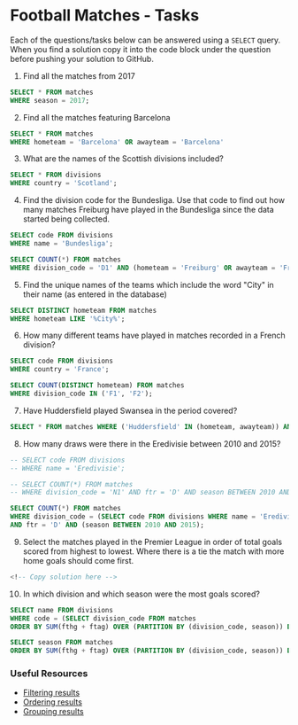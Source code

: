 # Football Matches - Tasks

Each of the questions/tasks below can be answered using a `SELECT` query. When you find a solution copy it into the code block under the question before pushing your solution to GitHub.

1) Find all the matches from 2017

```sql
SELECT * FROM matches 
WHERE season = 2017;
```

2) Find all the matches featuring Barcelona

```sql
SELECT * FROM matches 
WHERE hometeam = 'Barcelona' OR awayteam = 'Barcelona'
```

3) What are the names of the Scottish divisions included?

```sql
SELECT * FROM divisions 
WHERE country = 'Scotland';
```

4) Find the division code for the Bundesliga. Use that code to find out how many matches Freiburg have played in the Bundesliga since the data started being collected.

```sql
SELECT code FROM divisions 
WHERE name = 'Bundesliga';

SELECT COUNT(*) FROM matches 
WHERE division_code = 'D1' AND (hometeam = 'Freiburg' OR awayteam = 'Freiburg');
```

5) Find the unique names of the teams which include the word "City" in their name (as entered in the database)

```sql
SELECT DISTINCT hometeam FROM matches 
WHERE hometeam LIKE '%City%';
```

6) How many different teams have played in matches recorded in a French division?

```sql
SELECT code FROM divisions 
WHERE country = 'France';

SELECT COUNT(DISTINCT hometeam) FROM matches 
WHERE division_code IN ('F1', 'F2');
```

7) Have Huddersfield played Swansea in the period covered?

```sql
SELECT * FROM matches WHERE ('Huddersfield' IN (hometeam, awayteam)) AND ('Swansea' IN (hometeam, awayteam))  IS TRUE;
```

8) How many draws were there in the Eredivisie between 2010 and 2015?

```sql
-- SELECT code FROM divisions 
-- WHERE name = 'Eredivisie';

-- SELECT COUNT(*) FROM matches 
-- WHERE division_code = 'N1' AND ftr = 'D' AND season BETWEEN 2010 AND 2015;

SELECT COUNT(*) FROM matches 
WHERE division_code = (SELECT code FROM divisions WHERE name = 'Eredivisie') 
AND ftr = 'D' AND (season BETWEEN 2010 AND 2015);
```

9) Select the matches played in the Premier League in order of total goals scored from highest to lowest. Where there is a tie the match with more home goals should come first.

```sql
<!-- Copy solution here -->
```

10) In which division and which season were the most goals scored?

```sql
SELECT name FROM divisions
WHERE code = (SELECT division_code FROM matches 
ORDER BY SUM(fthg + ftag) OVER (PARTITION BY (division_code, season)) DESC LIMIT 1);

SELECT season FROM matches 
ORDER BY SUM(fthg + ftag) OVER (PARTITION BY (division_code, season)) DESC LIMIT 1;
```

### Useful Resources

- [Filtering results](https://www.w3schools.com/sql/sql_where.asp)
- [Ordering results](https://www.w3schools.com/sql/sql_orderby.asp)
- [Grouping results](https://www.w3schools.com/sql/sql_groupby.asp)